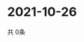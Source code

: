 # 2021-10-26
  共 0条

  <!-- BEGIN -->
  <!-- 最后更新时间Tue Oct 26 2021 20:03:40 GMT+0000 (Coordinated Universal Time) -->
  
  <!-- END -->
  
  